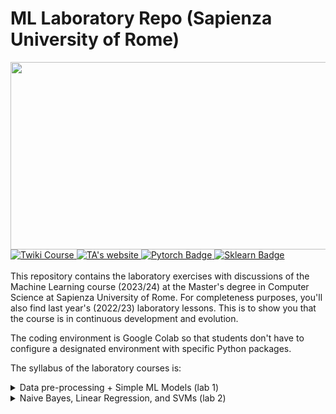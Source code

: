 # ML Laboratory Repo (Sapienza University of Rome)
<div>
  <img src="https://media2.giphy.com/media/iPj5oRtJzQGxwzuCKV/giphy.gif?cid=ecf05e479zt9zul8oz7kvbk7zear4hz74l7ycwd3q3x5vau6&rid=giphy.gif&ct=g" width="600" height="300"/>
</div>

<div id="badges">
  <a href="https://twiki.di.uniroma1.it/twiki/view/ApprAuto/WebHome">
    <img src="https://img.shields.io/badge/Twiki-course%20page-orange" alt="Twiki Course"/>
  </a>
  <a href="https://bardhprenkaj.netlify.app/">
    <img src="https://img.shields.io/badge/Bardh's-personal%20website-brightgreen" alt="TA's website"/>
  </a>
  <a href="https://pytorch.org/">
    <img src="https://img.shields.io/badge/PyTroch-documentation-red" alt="Pytorch Badge"/>
  </a>
  <a href="https://scikit-learn.org/stable/index.html">
    <img src="https://img.shields.io/badge/Sklearn-documentation-yellow" alt="Sklearn Badge"/>
  </a>
</div>

<br/>
This repository contains the laboratory exercises with discussions of the Machine Learning course (2023/24) at the Master's degree in Computer Science at Sapienza University of Rome.
For completeness purposes, you'll also find last year's (2022/23) laboratory lessons. This is to show you that the course is in continuous development and evolution.

The coding environment is Google Colab so that students don't have to configure a designated environment with specific Python packages.

The syllabus of the laboratory courses is:

<details>
<summary>
Data pre-processing  + Simple ML Models (lab 1)
</summary>

## Data feature pre-processing
Data cleaning - missing data.

Encoding - pitfalls of encoding categorical data, one-hot encodings

Simple ML Models - Decision Trees, Random Forests, XGBoost

XGBoost details - hyperparameters, optimization + overfitting
</details>


<details>
<summary>
Naive Bayes, Linear Regression, and SVMs (lab 2)
</summary>

## Naive Bayes, Linear Regression, and SVMs
Bayes classification, Bayes's Theorem

Gaussian and Multinomial Naive Bayes

Simple Linear Regression + Basis Function for nonlinear feature relationships

Ridge and Lasso regularization

Simple insights on uncertainty

Linear vs nonlinear separation hyperplanes

Kernel trick - linear, polynomial, and radial basis function (RBF) kernel

Soft margins of SVMs
</details>
